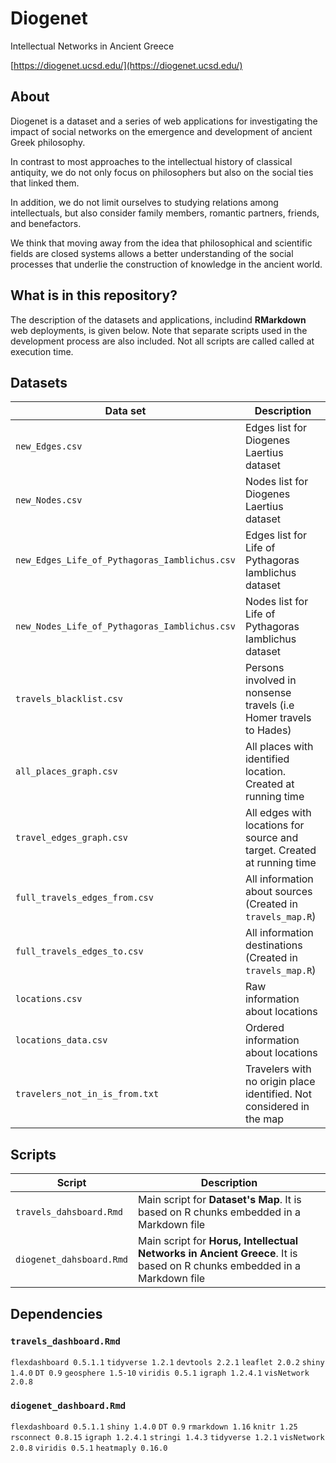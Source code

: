 # **Diogenet**

Intellectual Networks in Ancient Greece

[https://diogenet.ucsd.edu/](https://diogenet.ucsd.edu/)

## About

Diogenet is a dataset and a series of web applications for investigating the impact of social networks on the emergence and development of ancient Greek philosophy. 

In contrast to most approaches to the intellectual history of classical antiquity, we do not only focus on philosophers but also on the social ties that linked them. 

In addition, we do not limit ourselves to studying relations among intellectuals, but also consider family members, romantic partners, friends, and benefactors. 

We think that moving away from the idea that philosophical and scientific fields are closed systems allows a better understanding of the social processes that underlie the construction of knowledge in the ancient world.

## What is in this repository?

The description of the datasets and applications, includind **RMarkdown** web deployments, is given below. Note that separate scripts used in the development process are also included. Not all scripts are called called at execution time. 

## Datasets

|Data set|Description|
|--------|--------|
|`new_Edges.csv`|Edges list for Diogenes Laertius dataset|
|`new_Nodes.csv`|Nodes list for Diogenes Laertius dataset|
|`new_Edges_Life_of_Pythagoras_Iamblichus.csv`| Edges list for Life of Pythagoras Iamblichus dataset|
|`new_Nodes_Life_of_Pythagoras_Iamblichus.csv`| Nodes list for Life of Pythagoras Iamblichus dataset|
|`travels_blacklist.csv`|Persons involved in nonsense travels (i.e Homer travels to Hades)|
|`all_places_graph.csv`|All places with identified location. Created at running time|
|`travel_edges_graph.csv`|All edges with locations for source and target. Created at running time|
|`full_travels_edges_from.csv`|All information about sources (Created in `travels_map.R`)|
|`full_travels_edges_to.csv`|All information destinations (Created in `travels_map.R`)|
|`locations.csv`|Raw information about locations|
|`locations_data.csv`|Ordered information about locations|
|`travelers_not_in_is_from.txt`|Travelers with no origin place identified. Not considered in the map|

## Scripts

|Script|Description|
|------|--------|
|`travels_dahsboard.Rmd` |Main script for **Dataset's Map**. It is based on R chunks embedded in a Markdown file|
|`diogenet_dahsboard.Rmd`|Main script for **Horus, Intellectual Networks in Ancient Greece**.  It is based on R chunks embedded in a Markdown file|


## Dependencies

### `travels_dashboard.Rmd`

`flexdashboard 0.5.1.1`
`tidyverse 1.2.1`
`devtools 2.2.1`
`leaflet 2.0.2`
`shiny 1.4.0`
`DT 0.9`
`geosphere 1.5-10`
`viridis 0.5.1`
`igraph 1.2.4.1`
`visNetwork 2.0.8`

### `diogenet_dashboard.Rmd`

`flexdashboard 0.5.1.1`
`shiny 1.4.0`
`DT 0.9`
`rmarkdown 1.16`
`knitr 1.25`
`rsconnect 0.8.15`
`igraph 1.2.4.1`
`stringi 1.4.3`
`tidyverse 1.2.1`
`visNetwork 2.0.8`
`viridis 0.5.1`
`heatmaply 0.16.0`
